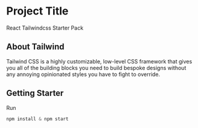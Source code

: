 # Project Title

React Tailwindcss Starter Pack

## About Tailwind

Tailwind CSS is a highly customizable, low-level CSS framework that gives you all of the building blocks you need to build bespoke designs without any annoying opinionated styles you have to fight to override.

## Getting Starter

Run

```javascript
npm install & npm start
```
